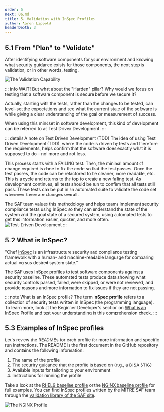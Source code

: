 ```yaml
---
order: 5
next: 06.md
title: 5. Validation with InSpec Profiles
author: Aaron Lippold
headerDepth: 3
---
```


## 5.1 From "Plan" to "Validate"

After identifying software components for your environment and knowing what security guidance exists for those components, the next step is validation, or in other words, testing.

![The Validation Capability](../../assets/img/SAF_Capabilities_Validate.png)

::: info WAIT!
But what about the "Harden" pillar? Why would we focus on testing that a software component is secure before we secure it?

Actually, starting with the tests, rather than the changes to be tested, can level-set the expectations and see what the current state of the software is while giving a clear understanding of the goal or measurement of success.

When using this mindset in software development, this kind of development can be referred to as Test Driven Development.
:::

::: details A note on Test Driven Development (TDD)
The idea of using Test Driven Development (TDD), where the code is driven by tests and therefore the requirements, helps confirm that the software does exactly what it is supposed to do - not more and not less.

This process starts with a FAILING test. Then, the minimal amount of change required is done to fix the code so that the test passes. Once the test passes, the code can be refactored to be cleaner, more readable, etc. This is a cycle and returns to the top to create a new failing test. As development continues, all tests should be run to confirm that all tests still pass. These tests can be put in an automated suite to validate the code set whenever there are changes overall.

The SAF team values this methodology and helps teams implement security compliance tests using InSpec so they can understand the state of the system and the goal state of a secured system, using automated tests to get this information easier, quicker, and more often.
![Test-Driven Development](../../assets/img/TestDrivenDevelopment.png)
:::

## 5.2 What is InSpec?

"Chef [InSpec](https://www.chef.io/downloads/tools/inspec) is an infrastructure security and compliance testing framework with a human- and machine-readable language for comparing actual versus desired system state."

The SAF uses InSpec profiles to test software components against a security baseline. These automated tests produce data showing what security controls passed, failed, were skipped, or were not reviewed, and provide reasons and more information to fix issues if they are not passing.

::: note What is an InSpec profile?
The term __InSpec profile__ refers to a collection of security tests written in InSpec (the programming language).
To learn more, look at the Beginner Developer's section on [What is an InSpec Profile](../beginner/02.md#what-is-an-inspec-profile) and test your understanding in [this comprehension check](../beginner/02.md#check-in).
:::

## 5.3 Examples of InSpec profiles

Let's review the READMEs for each profile for more information and specific run instructions. The README is the first document in the GitHub repository and contains the following information:

1. The name of the profile
2. The security guidance that the profile is based on (e.g., a DISA STIG)
3. Available inputs for tailoring to your environment
4. Instructions for running the profile

Take a look at the [RHEL9 baseline profile](https://github.com/mitre/redhat-enterprise-linux-9-stig-baseline) or the [NGINX baseline profile](https://github.com/mitre/nginx-stigready-baseline) for full examples. You can find InSpec profiles written by the MITRE SAF team through the [validation library of the SAF site](https://saf.mitre.org/libs/validate).

![The NGINX Profile](../../assets/img/Github_nginx.png)
